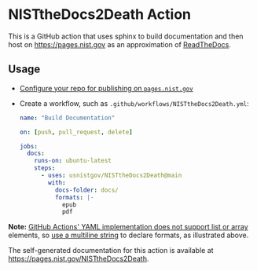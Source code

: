 # NISTtheDocs2Death Action

This is a GitHub action that uses sphinx to build documentation and then
host on <https://pages.nist.gov> as an approximation of
[ReadTheDocs](https://readthedocs.org).

## Usage

- [Configure your repo for publishing on `pages.nist.gov`](https://github.com/usnistgov/pages-root/wiki/Configuring-your-repo-for-publishing-on-pages.nist.gov)
- Create a workflow, such as `.github/workflows/NISTtheDocs2Death.yml`:

    ```yaml
    name: "Build Documentation"

    on: [push, pull_request, delete]

    jobs:
      docs:
        runs-on: ubuntu-latest
        steps:
          - uses: usnistgov/NISTtheDocs2Death@main
            with:
              docs-folder: docs/
              formats: |-
                epub
                pdf
    ```

**Note:**
[GitHub Actions' YAML implementation does not support list or array](https://github.com/actions/toolkit/issues/184)
elements, so
[use a multiline string](https://stackoverflow.com/questions/75420197/how-to-use-array-input-for-a-custom-github-actions)
to declare formats, as illustrated above.

The self-generated documentation for this action is available at
<https://pages.nist.gov/NISTtheDocs2Death>.
